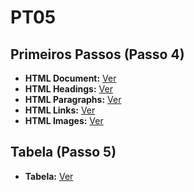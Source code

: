 # PT05


## Primeiros Passos (Passo 4)

- **HTML Document:** [Ver](https://github.com/PiresPaulo/PT05/blob/main/index.html)
- **HTML Headings:** [Ver](https://github.com/PiresPaulo/PT05/blob/main/index1.html)
- **HTML Paragraphs:** [Ver](https://github.com/PiresPaulo/PT05/blob/main/index2.html)
- **HTML Links:** [Ver](https://github.com/PiresPaulo/PT05/blob/main/index3.html)
- **HTML Images:** [Ver](https://github.com/PiresPaulo/PT05/blob/main/index4.html)


## Tabela (Passo 5)

- **Tabela:** [Ver](https://github.com/PiresPaulo/PT05/blob/main/index5.html)
